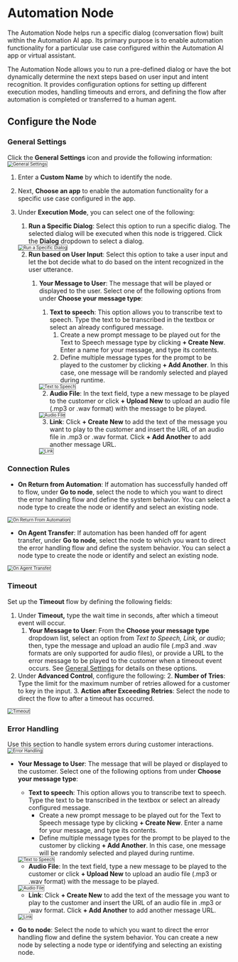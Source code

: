 # Automation Node

The Automation Node helps run a specific dialog (conversation flow) built within the Automation AI app. Its primary purpose is to enable automation functionality for a particular use case configured within the Automation AI app or virtual assistant.

The Automation Node allows you to run a pre-defined dialog or have the bot dynamically determine the next steps based on user input and intent recognition. It provides configuration options for setting up different execution modes, handling timeouts and errors, and defining the flow after automation is completed or transferred to a human agent.

## Configure the Node

### General Settings

Click the **General Settings** icon and provide the following information:
<img src="./../images/general-settings-automation.png" alt="General Settings" title="General Settings" style="border: 1px solid gray; zoom:70%;">

1. Enter a **Custom Name** by which to identify the node.
2. Next, **Choose an app** to enable the automation functionality for a specific use case configured in the app.
3. Under **Execution Mode**, you can select one of the following:
    1. **Run a Specific Dialog**: Select this option to run a specific dialog. The selected dialog will be executed when this node is triggered. Click the **Dialog** dropdown to select a dialog.
    <img src="./../images/run-a-specific-dialog.png" alt="Run a Specific Dialog" title="Run a Specific Dialog" style="border: 1px solid gray; zoom:70%;">

    2. **Run based on User Input**: Select this option to take a user input and let the bot decide what to do based on the intent recognized in the user utterance.
        1. **Your Message to User**: The message that will be played or displayed to the user. Select one of the following options from under **Choose your message type**:
            1. **Text to speech**: This option allows you to transcribe text to speech. Type the text to be transcribed in the textbox or select an already configured message.
                1. Create a new prompt message to be played out for the Text to Speech message type by clicking **+ Create New**. Enter a name for your message, and type its contents.
                2. Define multiple message types for the prompt to be played to the customer by clicking **+ Add Another**. In this case, one message will be randomly selected and played during runtime.  
            <img src="./../images/text-to-speech-automation.png" alt="Text to Speech" title="Text to Speech" style="border: 1px solid gray; zoom:70%;">

            2. **Audio File**: In the text field, type a new message to be played to the customer or click **+ Upload New** to upload an audio file (.mp3 or .wav format) with the message to be played.  
            <img src="./../images/audio-file-automation.png" alt="Audio File" title="Audio File" style="border: 1px solid gray; zoom:70%;">

            3. **Link**: Click **+ Create New** to add the text of the message you want to play to the customer and insert the URL of an audio file in .mp3 or .wav format. Click **+ Add Another** to add another message URL.  
            <img src="./../images/link-automation.png" alt="Link" title="Link" style="border: 1px solid gray; zoom:70%;">

### Connection Rules

* **On Return from Automation**: If automation has successfully handed off to flow, under **Go to node**, select the node to which you want to direct the error handling flow and define the system behavior. You can select a node type to create the node or identify and select an existing node.
<img src="./../images/on-return-from-automation.png" alt="On Return From Automation" title="Link" style="border: 1px solid gray; zoom:70%;">

* **On Agent Transfer**: If automation has been handed off for agent transfer, under **Go to node**, select the node to which you want to direct the error handling flow and define the system behavior. You can select a node type to create the node or identify and select an existing node.
<img src="./../images/on-agent-transfer.png" alt="On Agent Transfer" title="On Agent Transfer" style="border: 1px solid gray; zoom:70%;">

### Timeout

Set up the **Timeout** flow by defining the following fields:

1. Under **Timeout,** type the wait time in seconds, after which a timeout event will occur.
    1. **Your Message to User**: From the **Choose your message type** dropdown list, select an option from _Text to Speech, Link, or audio_; then, type the message and upload an audio file (.mp3 and .wav formats are only supported for audio files), or provide a URL to the error message to be played to the customer when a timeout event occurs. See [General Settings](#general-settings) for details on these options.
2. Under **Advanced Control**, configure the following:
    2. **Number of Tries**: Type the limit for the maximum number of retries allowed for a customer to key in the input.
    3. **Action after Exceeding Retries**: Select the node to direct the flow to after a timeout has occurred.  
<img src="./../images/timeout-automation.png" alt="Timeout" title="Timeout" style="border: 1px solid gray; zoom:70%;">

### Error Handling

Use this section to handle system errors during customer interactions.
<img src="./../images/error-handling-automation.png" alt="Error Handling" title="Error Handling" style="border: 1px solid gray; zoom:70%;">

* **Your Message to User**: The message that will be played or displayed to the customer. Select one of the following options from under **Choose your message type**:
    * **Text to speech**: This option allows you to transcribe text to speech. Type the text to be transcribed in the textbox or select an already configured message.
        * Create a new prompt message to be played out for the Text to Speech message type by clicking **+ Create New**. Enter a name for your message, and type its contents.
        * Define multiple message types for the prompt to be played to the customer by clicking **+ Add Another**. In this case, one message will be randomly selected and played during runtime.  
    <img src="./../images/text-to-speech-automation.png" alt="Text to Speech" title="Text to Speech" style="border: 1px solid gray; zoom:70%;">

    * **Audio File**: In the text field, type a new message to be played to the customer or click **+ Upload New** to upload an audio file (.mp3 or .wav format) with the message to be played.
    <img src="./../images/audio-file-automation.png" alt="Audio File" title="Audio File" style="border: 1px solid gray; zoom:70%;">

    * **Link**: Click **+ Create New** to add the text of the message you want to play to the customer and insert the URL of an audio file in .mp3 or .wav format. Click **+ Add Another** to add another message URL.  
    <img src="./../images/link-automation.png" alt="Link" title="Link" style="border: 1px solid gray; zoom:70%;">

* **Go to node**: Select the node to which you want to direct the error handling flow and define the system behavior. You can create a new node by selecting a node type or identifying and selecting an existing node.